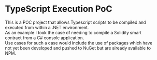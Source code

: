 # TypeScript Execution PoC

This is a POC project that allows Typescript scripts to be compiled and executed from within a .NET environment. <br />
As an example I took the case of needing to compile a Solidity smart contract from a C# console application. <br />
Use cases for such a case would include the use of packages which have not yet been developed and pushed to NuGet but are already available to NPM.

